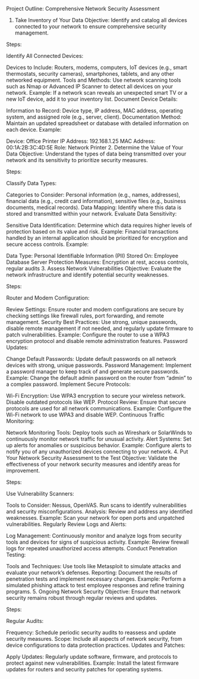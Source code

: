 Project Outline: Comprehensive Network Security Assessment
1. Take Inventory of Your Data
Objective: Identify and catalog all devices connected to your network to ensure comprehensive security management.

Steps:

Identify All Connected Devices:

Devices to Include: Routers, modems, computers, IoT devices (e.g., smart thermostats, security cameras), smartphones, tablets, and any other networked equipment.
Tools and Methods: Use network scanning tools such as Nmap or Advanced IP Scanner to detect all devices on your network.
Example: If a network scan reveals an unexpected smart TV or a new IoT device, add it to your inventory list.
Document Device Details:

Information to Record: Device type, IP address, MAC address, operating system, and assigned role (e.g., server, client).
Documentation Method: Maintain an updated spreadsheet or database with detailed information on each device.
Example:

Device: Office Printer
IP Address: 192.168.1.25
MAC Address: 00:1A:2B:3C:4D:5E
Role: Network Printer
2. Determine the Value of Your Data
Objective: Understand the types of data being transmitted over your network and its sensitivity to prioritize security measures.

Steps:

Classify Data Types:

Categories to Consider: Personal information (e.g., names, addresses), financial data (e.g., credit card information), sensitive files (e.g., business documents, medical records).
Data Mapping: Identify where this data is stored and transmitted within your network.
Evaluate Data Sensitivity:

Sensitive Data Identification: Determine which data requires higher levels of protection based on its value and risk.
Example: Financial transactions handled by an internal application should be prioritized for encryption and secure access controls.
Example:

Data Type: Personal Identifiable Information (PII)
Stored On: Employee Database Server
Protection Measures: Encryption at rest, access controls, regular audits
3. Assess Network Vulnerabilities
Objective: Evaluate the network infrastructure and identify potential security weaknesses.

Steps:

Router and Modem Configuration:

Review Settings: Ensure router and modem configurations are secure by checking settings like firewall rules, port forwarding, and remote management.
Security Best Practices: Use strong, unique passwords, disable remote management if not needed, and regularly update firmware to patch vulnerabilities.
Example: Configure the router to use a WPA3 encryption protocol and disable remote administration features.
Password Updates:

Change Default Passwords: Update default passwords on all network devices with strong, unique passwords.
Password Management: Implement a password manager to keep track of and generate secure passwords.
Example: Change the default admin password on the router from “admin” to a complex password.
Implement Secure Protocols:

Wi-Fi Encryption: Use WPA3 encryption to secure your wireless network. Disable outdated protocols like WEP.
Protocol Review: Ensure that secure protocols are used for all network communications.
Example: Configure the Wi-Fi network to use WPA3 and disable WEP.
Continuous Traffic Monitoring:

Network Monitoring Tools: Deploy tools such as Wireshark or SolarWinds to continuously monitor network traffic for unusual activity.
Alert Systems: Set up alerts for anomalies or suspicious behavior.
Example: Configure alerts to notify you of any unauthorized devices connecting to your network.
4. Put Your Network Security Assessment to the Test
Objective: Validate the effectiveness of your network security measures and identify areas for improvement.

Steps:

Use Vulnerability Scanners:

Tools to Consider: Nessus, OpenVAS. Run scans to identify vulnerabilities and security misconfigurations.
Analysis: Review and address any identified weaknesses.
Example: Scan your network for open ports and unpatched vulnerabilities.
Regularly Review Logs and Alerts:

Log Management: Continuously monitor and analyze logs from security tools and devices for signs of suspicious activity.
Example: Review firewall logs for repeated unauthorized access attempts.
Conduct Penetration Testing:

Tools and Techniques: Use tools like Metasploit to simulate attacks and evaluate your network’s defenses.
Reporting: Document the results of penetration tests and implement necessary changes.
Example: Perform a simulated phishing attack to test employee responses and refine training programs.
5. Ongoing Network Security
Objective: Ensure that network security remains robust through regular reviews and updates.

Steps:

Regular Audits:

Frequency: Schedule periodic security audits to reassess and update security measures.
Scope: Include all aspects of network security, from device configurations to data protection practices.
Updates and Patches:

Apply Updates: Regularly update software, firmware, and protocols to protect against new vulnerabilities.
Example: Install the latest firmware updates for routers and security patches for operating systems.
